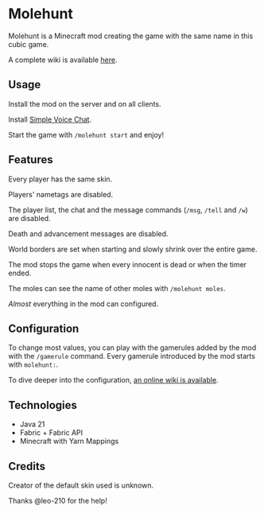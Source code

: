 # Molehunt

Molehunt is a Minecraft mod creating the game with the same name in this cubic game.

A complete wiki is available [here](https://www.anhgelus.world/molehunt/introduction.html).

## Usage

Install the mod on the server and on all clients.

Install [Simple Voice Chat](http://modrinth.com/mod/simple-voice-chat).

Start the game with `/molehunt start` and enjoy!

## Features

Every player has the same skin.

Players' nametags are disabled.

The player list, the chat and the message commands (`/msg`, `/tell` and `/w`) are disabled.

Death and advancement messages are disabled.

World borders are set when starting and slowly shrink over the entire game.

The mod stops the game when every innocent is dead or when the timer ended.

The moles can see the name of other moles with `/molehunt moles`.

_Almost_ everything in the mod can configured.

## Configuration

To change most values, you can play with the gamerules added by the mod with the 
`/gamerule` command. Every gamerule introduced by the mod starts with `molehunt:`.

To dive deeper into the configuration, [an online wiki is available](https://www.anhgelus.world/molehunt/configuration.html).

## Technologies

- Java 21
- Fabric + Fabric API
- Minecraft with Yarn Mappings

## Credits

Creator of the default skin used is unknown.

Thanks @leo-210 for the help!
